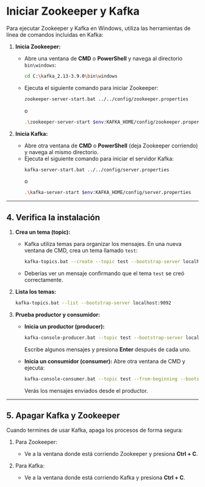 # **Iniciar Zookeeper y Kafka**
Para ejecutar Zookeeper y Kafka en Windows, utiliza las herramientas de línea de comandos incluidas en Kafka:

1. **Inicia Zookeeper:**
   - Abre una ventana de **CMD** o **PowerShell** y navega al directorio `bin\windows`:
     ```bash
     cd C:\kafka_2.13-3.9.0\bin\windows
     ```
   - Ejecuta el siguiente comando para iniciar Zookeeper:
     ```bash
     zookeeper-server-start.bat ../../config/zookeeper.properties
     ```
     o
     ```bash
     .\zookeeper-server-start $env:KAFKA_HOME/config/zookeeper.properties
     ```

2. **Inicia Kafka:**
   - Abre otra ventana de **CMD** o **PowerShell** (deja Zookeeper corriendo) y navega al mismo directorio.
   - Ejecuta el siguiente comando para iniciar el servidor Kafka:
     ```bash
     kafka-server-start.bat ../../config/server.properties
     ```
     o
     ```bash
     .\kafka-server-start $env:KAFKA_HOME/config/server.properties
     ```

---

## **4. Verifica la instalación**
1. **Crea un tema (topic):**
   - Kafka utiliza temas para organizar los mensajes. En una nueva ventana de CMD, crea un tema llamado `test`:
     ```bash
     kafka-topics.bat --create --topic test --bootstrap-server localhost:9092 --partitions 1 --replication-factor 1
     ```
   - Deberías ver un mensaje confirmando que el tema `test` se creó correctamente.

2. **Lista los temas:**
   ```bash
   kafka-topics.bat --list --bootstrap-server localhost:9092
   ```

3. **Prueba productor y consumidor:**
   - **Inicia un productor (producer):**
     ```bash
     kafka-console-producer.bat --topic test --bootstrap-server localhost:9092
     ```
     Escribe algunos mensajes y presiona **Enter** después de cada uno.

   - **Inicia un consumidor (consumer):**
     Abre otra ventana de CMD y ejecuta:
     ```bash
     kafka-console-consumer.bat --topic test --from-beginning --bootstrap-server localhost:9092
     ```
     Verás los mensajes enviados desde el productor.

---

## **5. Apagar Kafka y Zookeeper**
Cuando termines de usar Kafka, apaga los procesos de forma segura:

1. Para Zookeeper:
   - Ve a la ventana donde está corriendo Zookeeper y presiona **Ctrl + C**.

2. Para Kafka:
   - Ve a la ventana donde está corriendo Kafka y presiona **Ctrl + C**.
